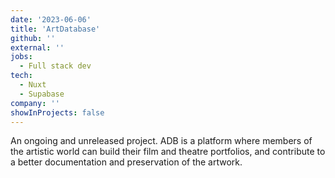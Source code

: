 ```yaml
---
date: '2023-06-06'
title: 'ArtDatabase'
github: ''
external: ''
jobs:
  - Full stack dev
tech:
  - Nuxt
  - Supabase
company: ''
showInProjects: false
---
```


An ongoing and unreleased project. ADB is a platform where members of the artistic world can build their film and theatre portfolios, and contribute to a better documentation and preservation of the artwork.
